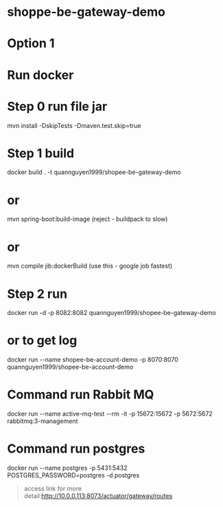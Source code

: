 # shoppe-be-gateway-demo

# Option 1
# Run docker
# Step 0 run file jar
mvn install -DskipTests -Dmaven.test.skip=true

# Step 1 build
docker build . -t quannguyen1999/shopee-be-gateway-demo
# or
mvn spring-boot:build-image (reject - buildpack to slow)
# or
mvn compile jib:dockerBuild (use this - google job fastest)

# Step 2 run
docker run -d -p 8082:8082 quannguyen1999/shopee-be-gateway-demo
# or to get log
docker run --name shopee-be-account-demo -p 8070:8070 quannguyen1999/shopee-be-account-demo


# Command run Rabbit MQ
docker run --name active-mq-test --rm -it -p 15672:15672 -p 5672:5672 rabbitmq:3-management

# Command run postgres
docker run --name postgres -p 5431:5432 POSTGRES_PASSWORD=postgres -d postgres

>access link for more detail:http://10.0.0.113:8073/actuator/gateway/routes